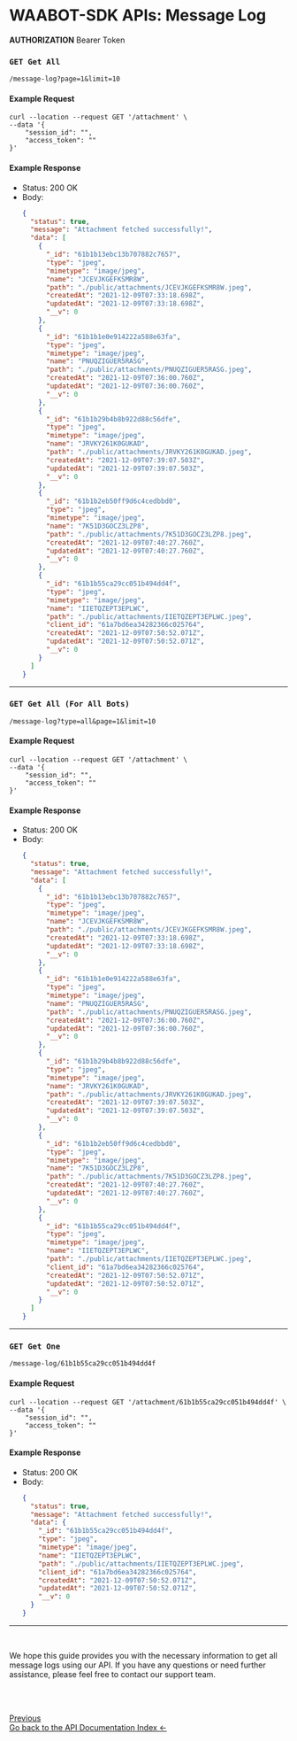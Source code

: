 <head>
<link rel="stylesheet" href="../../style.css">
</head>

# WAABOT-SDK APIs: Message Log

**AUTHORIZATION** Bearer Token

### `GET Get All`

```
/message-log?page=1&limit=10
```

#### Example Request

```shell
curl --location --request GET '/attachment' \
--data '{
    "session_id": "",
    "access_token": ""
}'
```

#### Example Response

- Status: 200 OK
- Body:
  ```json
  {
    "status": true,
    "message": "Attachment fetched successfully!",
    "data": [
      {
        "_id": "61b1b13ebc13b707882c7657",
        "type": "jpeg",
        "mimetype": "image/jpeg",
        "name": "JCEVJKGEFKSMR8W",
        "path": "./public/attachments/JCEVJKGEFKSMR8W.jpeg",
        "createdAt": "2021-12-09T07:33:18.698Z",
        "updatedAt": "2021-12-09T07:33:18.698Z",
        "__v": 0
      },
      {
        "_id": "61b1b1e0e914222a588e63fa",
        "type": "jpeg",
        "mimetype": "image/jpeg",
        "name": "PNUQZIGUER5RASG",
        "path": "./public/attachments/PNUQZIGUER5RASG.jpeg",
        "createdAt": "2021-12-09T07:36:00.760Z",
        "updatedAt": "2021-12-09T07:36:00.760Z",
        "__v": 0
      },
      {
        "_id": "61b1b29b4b8b922d88c56dfe",
        "type": "jpeg",
        "mimetype": "image/jpeg",
        "name": "JRVKY261K0GUKAD",
        "path": "./public/attachments/JRVKY261K0GUKAD.jpeg",
        "createdAt": "2021-12-09T07:39:07.503Z",
        "updatedAt": "2021-12-09T07:39:07.503Z",
        "__v": 0
      },
      {
        "_id": "61b1b2eb50ff9d6c4cedbbd0",
        "type": "jpeg",
        "mimetype": "image/jpeg",
        "name": "7K51D3GOCZ3LZP8",
        "path": "./public/attachments/7K51D3GOCZ3LZP8.jpeg",
        "createdAt": "2021-12-09T07:40:27.760Z",
        "updatedAt": "2021-12-09T07:40:27.760Z",
        "__v": 0
      },
      {
        "_id": "61b1b55ca29cc051b494dd4f",
        "type": "jpeg",
        "mimetype": "image/jpeg",
        "name": "IIETQZEPT3EPLWC",
        "path": "./public/attachments/IIETQZEPT3EPLWC.jpeg",
        "client_id": "61a7bd6ea34282366c025764",
        "createdAt": "2021-12-09T07:50:52.071Z",
        "updatedAt": "2021-12-09T07:50:52.071Z",
        "__v": 0
      }
    ]
  }
  ```

---

### `GET Get All (For All Bots)`

```
/message-log?type=all&page=1&limit=10
```

#### Example Request

```shell
curl --location --request GET '/attachment' \
--data '{
    "session_id": "",
    "access_token": ""
}'
```

#### Example Response

- Status: 200 OK
- Body:
  ```json
  {
    "status": true,
    "message": "Attachment fetched successfully!",
    "data": [
      {
        "_id": "61b1b13ebc13b707882c7657",
        "type": "jpeg",
        "mimetype": "image/jpeg",
        "name": "JCEVJKGEFKSMR8W",
        "path": "./public/attachments/JCEVJKGEFKSMR8W.jpeg",
        "createdAt": "2021-12-09T07:33:18.698Z",
        "updatedAt": "2021-12-09T07:33:18.698Z",
        "__v": 0
      },
      {
        "_id": "61b1b1e0e914222a588e63fa",
        "type": "jpeg",
        "mimetype": "image/jpeg",
        "name": "PNUQZIGUER5RASG",
        "path": "./public/attachments/PNUQZIGUER5RASG.jpeg",
        "createdAt": "2021-12-09T07:36:00.760Z",
        "updatedAt": "2021-12-09T07:36:00.760Z",
        "__v": 0
      },
      {
        "_id": "61b1b29b4b8b922d88c56dfe",
        "type": "jpeg",
        "mimetype": "image/jpeg",
        "name": "JRVKY261K0GUKAD",
        "path": "./public/attachments/JRVKY261K0GUKAD.jpeg",
        "createdAt": "2021-12-09T07:39:07.503Z",
        "updatedAt": "2021-12-09T07:39:07.503Z",
        "__v": 0
      },
      {
        "_id": "61b1b2eb50ff9d6c4cedbbd0",
        "type": "jpeg",
        "mimetype": "image/jpeg",
        "name": "7K51D3GOCZ3LZP8",
        "path": "./public/attachments/7K51D3GOCZ3LZP8.jpeg",
        "createdAt": "2021-12-09T07:40:27.760Z",
        "updatedAt": "2021-12-09T07:40:27.760Z",
        "__v": 0
      },
      {
        "_id": "61b1b55ca29cc051b494dd4f",
        "type": "jpeg",
        "mimetype": "image/jpeg",
        "name": "IIETQZEPT3EPLWC",
        "path": "./public/attachments/IIETQZEPT3EPLWC.jpeg",
        "client_id": "61a7bd6ea34282366c025764",
        "createdAt": "2021-12-09T07:50:52.071Z",
        "updatedAt": "2021-12-09T07:50:52.071Z",
        "__v": 0
      }
    ]
  }
  ```

---

### `GET Get One`

```
/message-log/61b1b55ca29cc051b494dd4f
```

#### Example Request

```shell
curl --location --request GET '/attachment/61b1b55ca29cc051b494dd4f' \
--data '{
    "session_id": "",
    "access_token": ""
}'
```

#### Example Response

- Status: 200 OK
- Body:
  ```json
  {
    "status": true,
    "message": "Attachment fetched successfully!",
    "data": {
      "_id": "61b1b55ca29cc051b494dd4f",
      "type": "jpeg",
      "mimetype": "image/jpeg",
      "name": "IIETQZEPT3EPLWC",
      "path": "./public/attachments/IIETQZEPT3EPLWC.jpeg",
      "client_id": "61a7bd6ea34282366c025764",
      "createdAt": "2021-12-09T07:50:52.071Z",
      "updatedAt": "2021-12-09T07:50:52.071Z",
      "__v": 0
    }
  }
  ```

---

<br>

We hope this guide provides you with the necessary information to get all message logs using our API. If you have any questions or need further assistance, please feel free to contact our support team.

<br> <br>

<footer>
  <a class="prev-page" href="index.html">Previous <br>
  Go back to the API Documentation Index &larr;</a>
</footer>
